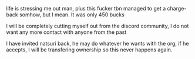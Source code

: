 life is stressing me out man, plus this fucker tbn managed to get a charge-back somhow, but I mean. It was only 450 bucks

I will be completely cutting myself out from the discord community, I do not want any more contact with anyone from the past

I have invited natsuri back, he may do whatever he wants with the org, if he accepts, I will be transfering ownership so this never happens again.


